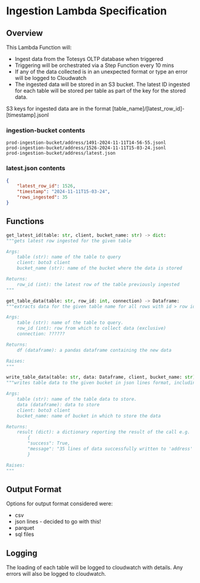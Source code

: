 # Ingestion Lambda Specification

## Overview
This Lambda Function will:
- Ingest data from the Totesys OLTP database when triggered
- Triggering will be orchestrated via a Step Function every 10 mins
- If any of the data collected is in an unexpected format or type an error will be logged to Cloudwatch
- The ingested data will be stored in an S3 bucket. The latest ID ingested for each table will be stored per table as part of the key for the stored data.

S3 keys for ingested data are in the format [table_name]/[latest_row_id]-[timestamp].jsonl

### ingestion-bucket contents
```
prod-ingestion-bucket/address/1491-2024-11-11T14-56-55.jsonl
prod-ingestion-bucket/address/1526-2024-11-11T15-03-24.jsonl
prod-ingestion-bucket/address/latest.json
```

### latest.json contents
```json
{
    "latest_row_id": 1526,
    "timestamp": "2024-11-11T15-03-24",
    "rows_ingested": 35
}
```


## Functions

```python
get_latest_id(table: str, client, bucket_name: str) -> dict:
"""gets latest row ingested for the given table

Args:
    table (str): name of the table to query
    client: boto3 client
    bucket_name (str): name of the bucket where the data is stored

Returns:
    row_id (int): the latest row of the table previously ingested
"""

get_table_data(table: str, row_id: int, connection) -> Dataframe:
"""extracts data for the given table name for all rows with id > row id

Args:
    table (str): name of the table to query.
    row_id (int): row from which to collect data (exclusive)
    connection: ?????? 

Returns:
    df (dataframe): a pandas dataframe containing the new data

Raises:
"""

write_table_data(table: str, data: Dataframe, client, bucket_name: str) -> dict:
"""writes table data to the given bucket in json lines format, including a 'latest.json'

Args:
    table (str): name of the table data to store.
    data (dataframe): data to store
    client: boto3 client
    bucket_name: name of bucket in which to store the data

Returns:
    result (dict): a dictionary reporting the result of the call e.g.
        {
        "success": True,
        "message": "35 lines of data successfully written to 'address' table,
        }

Raises:
"""
```

## Output Format
Options for output format considered were:
- csv
- json lines - decided to go with this!
- parquet
- sql files

## Logging
The loading of each table will be logged to cloudwatch with details. Any errors will also be logged to cloudwatch.
